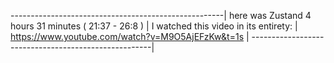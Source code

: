 
-----------------------------------------------------|
here was Zustand 4 hours 31 minutes ( 21:37 - 26:8 ) |
I watched this video in its entirety:                |
https://www.youtube.com/watch?v=M9O5AjEFzKw&t=1s     |
-----------------------------------------------------|
